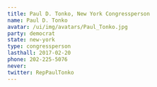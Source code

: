 ```yaml
---
title: Paul D. Tonko, New York Congressperson
name: Paul D. Tonko
avatar: /ui/img/avatars/Paul_Tonko.jpg
party: democrat
state: new-york
type: congressperson
lasthall: 2017-02-20
phone: 202-225-5076
never: 
twitter: RepPaulTonko
---
```

